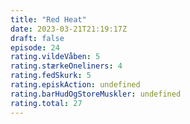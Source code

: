 ```yaml
---
title: "Red Heat"
date: 2023-03-21T21:19:17Z
draft: false
episode: 24
rating.vildeVåben: 5
rating.stærkeOneliners: 4
rating.fedSkurk: 5
rating.episkAction: undefined
rating.barHudOgStoreMuskler: undefined
rating.total: 27
---
```


